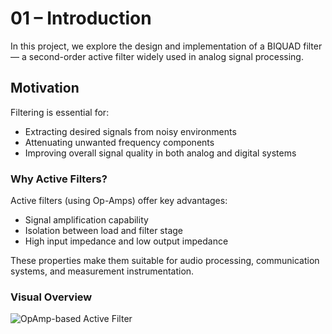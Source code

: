 # 01 – Introduction

In this project, we explore the design and implementation of a BIQUAD filter — a second-order active filter widely used in analog signal processing.

## Motivation

Filtering is essential for:
- Extracting desired signals from noisy environments
- Attenuating unwanted frequency components
- Improving overall signal quality in both analog and digital systems

### Why Active Filters?

Active filters (using Op-Amps) offer key advantages:
- Signal amplification capability
- Isolation between load and filter stage
- High input impedance and low output impedance

These properties make them suitable for audio processing, communication systems, and measurement instrumentation.

### Visual Overview

![OpAmp-based Active Filter](../images/intro_diagram.png)
